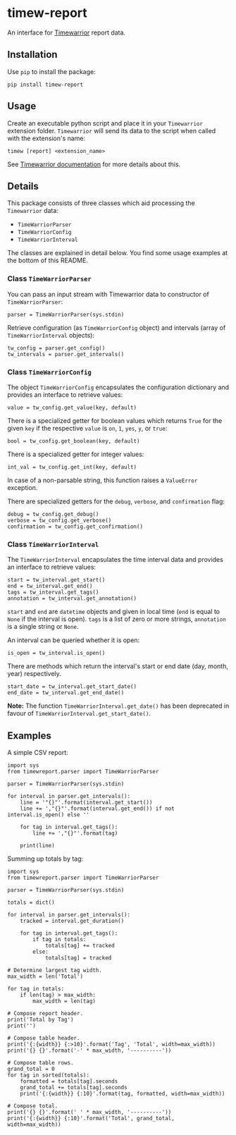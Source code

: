 # timew-report

An interface for [Timewarrior](https://taskwarrior.org/docs/timewarrior/) report data.

## Installation

Use `pip` to install the package:

    pip install timew-report

## Usage

Create an executable python script and place it in your `Timewarrior` extension folder.
`Timewarrior` will send its data to the script when called with the extension's name:

    timew [report] <extension_name>

See [Timewarrior documentation](https://taskwarrior.org/docs/timewarrior/api.html) for more details about this.

## Details

This package consists of three classes which aid processing the `Timewarrior` data:
* `TimeWarriorParser`
* `TimeWarriorConfig`
* `TimeWarriorInterval`

The classes are explained in detail below.
You find some usage examples at the bottom of this README.

### Class `TimeWarriorParser`

You can pass an input stream with Timewarrior data to constructor of `TimeWarriorParser`:

    parser = TimeWarriorParser(sys.stdin)

Retrieve configuration (as `TimeWarriorConfig` object) and intervals (array of `TimeWarriorInterval` objects):

    tw_config = parser.get_config()
    tw_intervals = parser.get_intervals()

### Class `TimeWarriorConfig`

The object `TimeWarriorConfig` encapsulates the configuration dictionary and provides an interface to retrieve values:
 
    value = tw_config.get_value(key, default)
    
There is a specialized getter for boolean values which returns `True` for the given `key` if the respective `value` is `on`, `1`, `yes`, `y`, or `true`:

    bool = tw_config.get_boolean(key, default)

There is a specialized getter for integer values:

    int_val = tw_config.get_int(key, default)
    
In case of a non-parsable string, this function raises a `ValueError` exception.

There are specialized getters for the `debug`, `verbose`, and `confirmation` flag:

    debug = tw_config.get_debug()
    verbose = tw_config.get_verbose()
    confirmation = tw_config.get_confirmation()

### Class `TimeWarriorInterval`

The `TimeWarriorInterval` encapsulates the time interval data and provides an interface to retrieve values:

    start = tw_interval.get_start()
    end = tw_interval.get_end()
    tags = tw_interval.get_tags()
    annotation = tw_interval.get_annotation()
    
`start` and `end` are `datetime` objects and given in local time (`end` is equal to `None` if the interval is open).
`tags` is a list of zero or more strings, `annotation` is a single string or `None`.

An interval can be queried whether it is open:

    is_open = tw_interval.is_open()

There are methods which return the interval's start or end date (day, month, year) respectively.

    start_date = tw_interval.get_start_date()
    end_date = tw_interval.get_end_date()

**Note:** The function `TimeWarriorInterval.get_date()` has been deprecated in favour of `TimeWarriorInterval.get_start_date()`.

## Examples

A simple CSV report:

    import sys
    from timewreport.parser import TimeWarriorParser
    
    parser = TimeWarriorParser(sys.stdin)
    
    for interval in parser.get_intervals():
        line = '"{}"'.format(interval.get_start())
        line += ',"{}"'.format(interval.get_end()) if not interval.is_open() else ''
    
        for tag in interval.get_tags():
            line += ',"{}"'.format(tag)
    
        print(line)

Summing up totals by tag:

    import sys
    from timewreport.parser import TimeWarriorParser
    
    parser = TimeWarriorParser(sys.stdin)
    
    totals = dict()
    
    for interval in parser.get_intervals():
        tracked = interval.get_duration()
        
        for tag in interval.get_tags():
            if tag in totals:
                totals[tag] += tracked
            else:
                totals[tag] = tracked
    
    # Determine largest tag width.
    max_width = len('Total')
    
    for tag in totals:
        if len(tag) > max_width:
            max_width = len(tag)
    
    # Compose report header.
    print('Total by Tag')
    print('')
    
    # Compose table header.
    print('{:{width}} {:>10}'.format('Tag', 'Total', width=max_width))
    print('{} {}'.format('-' * max_width, '----------'))
    
    # Compose table rows.
    grand_total = 0
    for tag in sorted(totals):
        formatted = totals[tag].seconds
        grand_total += totals[tag].seconds
        print('{:{width}} {:10}'.format(tag, formatted, width=max_width))
    
    # Compose total.
    print('{} {}'.format(' ' * max_width, '----------'))
    print('{:{width}} {:10}'.format('Total', grand_total, width=max_width))
